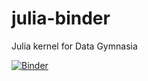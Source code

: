 # julia-binder
Julia kernel for Data Gymnasia

[![Binder](https://mybinder.org/badge_logo.svg)](https://mybinder.org/v2/gh/data-gymnasia/julia-binder/master)
